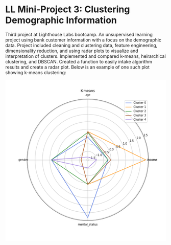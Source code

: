 # LL Mini-Project 3: Clustering Demographic Information

Third project at Lighthouse Labs bootcamp. An unsupervised learning project using bank customer information with a focus on the demographic data. Project included cleaning and clustering data, feature engineering, dimensionality reduction, and using radar plots to visualize and interpretation of clusters. Implemented and compared k-means, heirarchical clustering, and DBSCAN. Created a function to easily intake algorithm results and create a radar plot. Below is an example of one such plot showing k-means clustering:

![kmeans_radar](https://github.com/fynnweaver/Clustering_Demographic_Info/blob/main/data_imgs/normal_kmeans.png)

